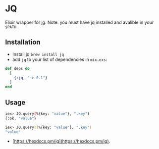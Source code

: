 # JQ
Elixir wrapper for [jq](https://stedolan.github.io/jq/). 
Note: you must have jq installed and avalible in your `$PATH`

## Installation
* Install jq `brew install jq`
* add `jq` to your list of dependencies in `mix.exs`:

```elixir
def deps do
  [
    {:jq, "~> 0.1"}
  ]
end
```

## Usage
```bash
iex> JQ.query(%{key: "value"}, ".key")
{:ok, "value"}

iex> JQ.query!(%{key: "value"}, ".key")
"value"
```

* [https://hexdocs.pm/jq](https://hexdocs.pm/jq).

